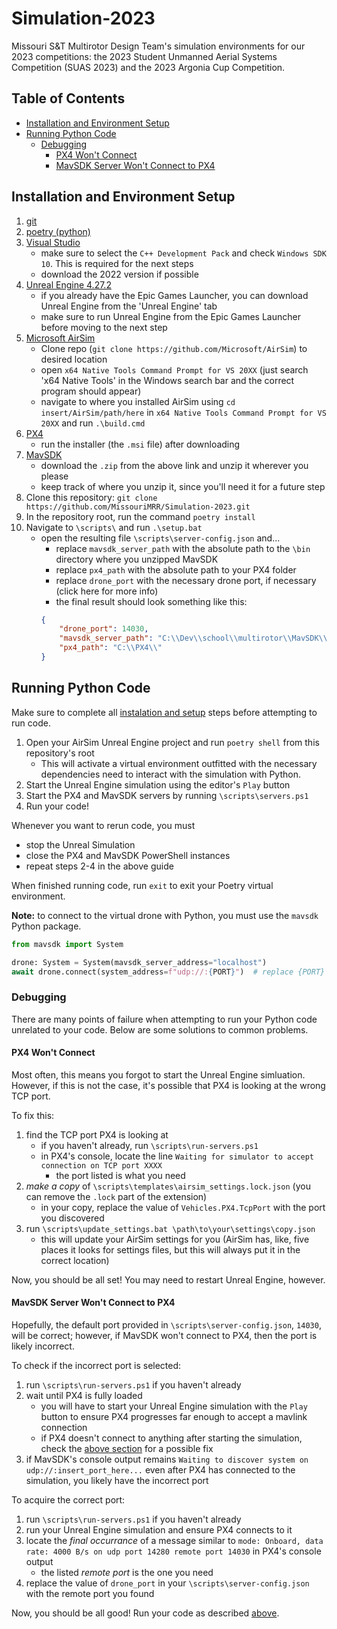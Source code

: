 # Simulation-2023
Missouri S&amp;T Multirotor Design Team's simulation environments for our 2023 competitions: the 2023 Student Unmanned Aerial Systems Competition (SUAS 2023) and the 2023 Argonia Cup Competition.

## Table of Contents
- [Installation and Environment Setup](#installation-and-environment-setup)
- [Running Python Code](#running-python-code)
    - [Debugging](#debugging)
        - [PX4 Won't Connect](#px4-wont-connect)
        - [MavSDK Server Won't Connect to PX4](#mavsdk-server-wont-connect-to-px4)

## Installation and Environment Setup

1. [git](https://git-scm.com)
2. [poetry (python)](https://python-poetry.org)
3. [Visual Studio](https://visualstudio.microsoft.com)
    - make sure to select the `C++ Development Pack` and check `Windows SDK 10`. This is required for the next steps
    - download the 2022 version if possible
4. [Unreal Engine 4.27.2](https://www.unrealengine.com/en-US/?utm_source=GoogleSearch&utm_medium=Performance&utm_campaign=%7Bcampaigname%7D&utm_id=17086214833&sub_campaign=&utm_content=&utm_term=unreal%20engine)
    - if you already have the Epic Games Launcher, you can download Unreal Engine from the 'Unreal Engine' tab
    - make sure to run Unreal Engine from the Epic Games Launcher before moving to the next step
5. [Microsoft AirSim](https://github.com/Microsoft/AirSim)
    - Clone repo (`git clone https://github.com/Microsoft/AirSim`) to desired location
    - open `x64 Native Tools Command Prompt for VS 20XX` (just search 'x64 Native Tools' in the Windows search bar and the correct program should appear)
    - navigate to where you installed AirSim using `cd insert/AirSim/path/here` in `x64 Native Tools Command Prompt for VS 20XX` and run `.\build.cmd`
6. [PX4](https://github.com/PX4/PX4-windows-toolchain/releases/download/v0.9/PX4.Windows.Cygwin.Toolchain.0.9.msi)
    - run the installer (the `.msi` file) after downloading
7. [MavSDK](https://github.com/mavlink/MAVSDK/releases/download/v1.4.16/mavsdk-windows-x64-release.zip)
    - download the `.zip` from the above link and unzip it wherever you please
    - keep track of where you unzip it, since you'll need it for a future step
8. Clone this repository: `git clone https://github.com/MissouriMRR/Simulation-2023.git`
9. In the repository root, run the command `poetry install`
10. Navigate to `\scripts\` and run `.\setup.bat`
    - open the resulting file `\scripts\server-config.json` and...
        - replace `mavsdk_server_path` with the absolute path to the `\bin` directory where you unzipped MavSDK
        - replace `px4_path` with the absolute path to your PX4 folder
        - replace `drone_port` with the necessary drone port, if necessary (click here for more info)
        - the final result should look something like this:
        ```json
        {
            "drone_port": 14030,
            "mavsdk_server_path": "C:\\Dev\\school\\multirotor\\MavSDK\\bin",
            "px4_path": "C:\\PX4\\"
        }
        ```

## Running Python Code

Make sure to complete all [instalation and setup](#installation-and-environment-setup) steps before attempting to run code.

1. Open your AirSim Unreal Engine project and run `poetry shell` from this repository's root
    - This will activate a virtual environment outfitted with the necessary dependencies need to interact with the simulation with Python.
2. Start the Unreal Engine simulation using the editor's `Play` button
3. Start the PX4 and MavSDK servers by running `\scripts\servers.ps1`
4. Run your code!

Whenever you want to rerun code, you must
- stop the Unreal Simulation
- close the PX4 and MavSDK PowerShell instances
- repeat steps 2-4 in the above guide

When finished running code, run `exit` to exit your Poetry virtual environment.

**Note:** to connect to the virtual drone with Python, you must use the `mavsdk` Python package.

```python
from mavsdk import System

drone: System = System(mavsdk_server_address="localhost")
await drone.connect(system_address=f"udp://:{PORT}")  # replace {PORT} with the drone_port in \scripts\server-config.json
```

### Debugging

There are many points of failure when attempting to run your Python code unrelated to your code. Below are some solutions to common problems.

#### PX4 Won't Connect

Most often, this means you forgot to start the Unreal Engine simluation. However, if this is not the case, it's possible that PX4 is looking at the wrong TCP port.

To fix this:
1. find the TCP port PX4 is looking at
    - if you haven't already, run `\scripts\run-servers.ps1`
    - in PX4's console, locate the line `Waiting for simulator to accept connection on TCP port XXXX`
        - the port listed is what you need
2. *make a copy* of `\scripts\templates\airsim_settings.lock.json` (you can remove the `.lock` part of the extension)
    - in your copy, replace the value of `Vehicles.PX4.TcpPort` with the port you discovered
3. run `\scripts\update_settings.bat \path\to\your\settings\copy.json`
    - this will update your AirSim settings for you (AirSim has, like, five places it looks for settings files, but this will always put it in the correct location)

Now, you should be all set! You may need to restart Unreal Engine, however.

#### MavSDK Server Won't Connect to PX4

Hopefully, the default port provided in `\scripts\server-config.json`, `14030`, will be correct; however, if MavSDK won't connect to PX4, then the port is likely incorrect.

To check if the incorrect port is selected:
1. run `\scripts\run-servers.ps1` if you haven't already
2. wait until PX4 is fully loaded
    - you will have to start your Unreal Engine simulation with the `Play` button to ensure PX4 progresses far enough to accept a mavlink connection
    - if PX4 doesn't connect to anything after starting the simulation, check the [above section](#px4-wont-connect) for a possible fix
3. if MavSDK's console output remains `Waiting to discover system on udp://:insert_port_here...` even after PX4 has connected to the simulation, you likely have the incorrect port

To acquire the correct port:
1. run `\scripts\run-servers.ps1` if you haven't already
2. run your Unreal Engine simulation and ensure PX4 connects to it
3. locate the *final occurrance* of a message similar to `mode: Onboard, data rate: 4000 B/s on udp port 14280 remote port 14030` in PX4's console output
    - the listed *remote port* is the one you need
4. replace the value of `drone_port` in your `\scripts\server-config.json` with the remote port you found

Now, you should be all good! Run your code as described [above](#running-python-code).



